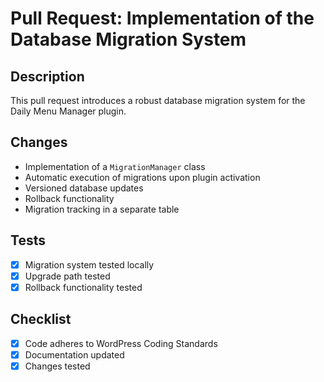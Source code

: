 # Pull Request: Implementation of the Database Migration System

## Description
This pull request introduces a robust database migration system for the Daily Menu Manager plugin.

## Changes
- Implementation of a `MigrationManager` class
- Automatic execution of migrations upon plugin activation
- Versioned database updates
- Rollback functionality
- Migration tracking in a separate table

## Tests
- [x] Migration system tested locally
- [x] Upgrade path tested
- [x] Rollback functionality tested

## Checklist
- [x] Code adheres to WordPress Coding Standards
- [x] Documentation updated
- [x] Changes tested